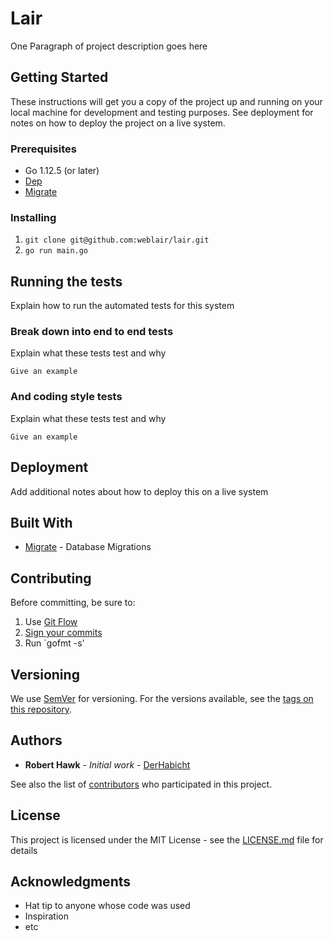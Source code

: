 # Lair

One Paragraph of project description goes here

## Getting Started

These instructions will get you a copy of the project up and running on your local machine for development and testing purposes. See deployment for notes on how to deploy the project on a live system.

### Prerequisites
  - Go 1.12.5 (or later)
  - [Dep](https://github.com/golang/dep)
  - [Migrate](https://github.com/golang-migrate/migrate)

### Installing
  1. `git clone git@github.com:weblair/lair.git`
  2. `go run main.go`

## Running the tests

Explain how to run the automated tests for this system

### Break down into end to end tests

Explain what these tests test and why

```
Give an example
```

### And coding style tests

Explain what these tests test and why

```
Give an example
```

## Deployment

Add additional notes about how to deploy this on a live system

## Built With

* [Migrate](https://github.com/golang-migrate/migrate) - Database Migrations

## Contributing
Before committing, be sure to:
 1. Use [Git Flow](https://www.atlassian.com/git/tutorials/comparing-workflows/gitflow-workflow)
 2. [Sign your commits](https://git-scm.com/book/ms/v2/Git-Tools-Signing-Your-Work)
 3. Run `gofmt -s\'

## Versioning

We use [SemVer](http://semver.org/) for versioning. For the versions available, see the [tags on this repository](https://github.com/your/project/tags). 

## Authors

* **Robert Hawk** - *Initial work* - [DerHabicht](https://github.com/DerHabicht)

See also the list of [contributors](https://github.com/weblair/deploy/contributors) who participated in this project.

## License

This project is licensed under the MIT License - see the [LICENSE.md](LICENSE.md) file for details

## Acknowledgments

* Hat tip to anyone whose code was used
* Inspiration
* etc
